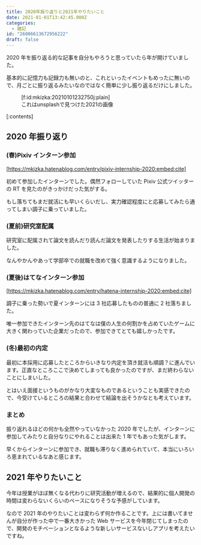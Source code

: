 ```yaml
---
title: 2020年振り返りと2021年やりたいこと
date: 2021-01-01T13:42:45.000Z
categories:
  - 雑記
id: "26006613672956222"
draft: false
---
```


2020 年を振り返る的な記事を自分もやろうと思っていたら年が開けていました。

基本的に記憶力も記録力も無いのと、これといったイベントもめったに無いので、月ごとに振り返るみたいなのではなく簡単に少し振り返るだけにしました。

<figure class="figure-image figure-image-fotolife" title="これはunsplashで見つけた2021の画像">[f:id:mkizka:20210101232750j:plain]<figcaption>これはunsplashで見つけた2021の画像</figcaption></figure>

<!-- more -->

[:contents]

## 2020 年振り返り

### (春)Pixiv インターン参加

[https://mkizka.hatenablog.com/entry/pixiv-internship-2020:embed:cite]

初めて参加したインターンでした。偶然フォローしていた Pixiv 公式ツイッターの RT を見たのがきっかけだった気がする。

もし落ちてもまだ就活にも早いくらいだし、実力確認程度にと応募してみたら通ってしまい調子に乗っていました。

### (夏前)研究室配属

研究室に配属されて論文を読んだり読んだ論文を発表したりする生活が始まりました。

なんやかんやあって学部卒での就職を改めて強く意識するようになりました。

### (夏後)はてなインターン参加

[https://mkizka.hatenablog.com/entry/hatena-internship-2020:embed:cite]

調子に乗った勢いで夏インターンには 3 社応募したものの普通に 2 社落ちました。

唯一参加できたインターン先のはてなは僕の人生の何割かを占めていたゲームに大きく関わっていた企業だったので、参加できてとても嬉しかったです。

### (冬)最初の内定

最初に本採用に応募したところからいきなり内定を頂き就活も順調？に進んでいます。正直なところここで決めてしまっても良かったのですが、まだ終わらないことにしまいした。

とはいえ面接というものがかなり大変なものであるということも実感できたので、今受けているところの結果と合わせて結論を出そうかなとも考えています。

### まとめ

振り返れるほどの何かも全然やっていなかった 2020 年でしたが、インターンに参加してみたりと自分なりにやれることは出来た 1 年でもあった気がします。

早くからインターンに参加でき、就職も滞りなく進められていて、本当にいろいろ恵まれているなあと感じます。

## 2021 年やりたいこと

今年は授業がほぼ無くなる代わりに研究活動が増えるので、結果的に個人開発の時間は変わらないくらいのペースになりそうな予感がしています。

なので 2021 年のやりたいことは変わらず何か作ることです。上には書いてませんが自分が作った中で一番大きかった Web サービスを今年閉じてしまったので、開発のモチベーションとなるような新しいサービスないしアプリを考えたいですね。
